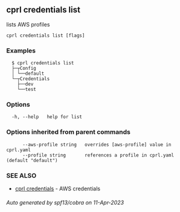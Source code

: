 ## cprl credentials list

lists AWS profiles

```
cprl credentials list [flags]
```

### Examples

```
  $ cprl credentials list
  ├─┬Config
  │ └──default
  └─┬Credentials
  ⁤  ├──dev
  ⁤  └──test
```

### Options

```
  -h, --help   help for list
```

### Options inherited from parent commands

```
      --aws-profile string   overrides [aws-profile] value in cprl.yaml
      --profile string       references a profile in cprl.yaml (default "default")
```

### SEE ALSO

* [cprl credentials](cprl_credentials.md)	 - AWS credentials

###### Auto generated by spf13/cobra on 11-Apr-2023

